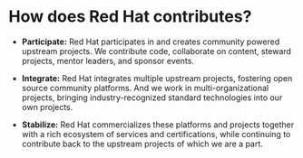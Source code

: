 <!-- #region -->
# How does Red Hat contributes? 

- **Participate:** Red Hat participates in and creates community powered upstream projects. We contribute code, collaborate on content, steward projects, mentor leaders, and sponsor events.


- **Integrate:** Red Hat integrates multiple upstream projects, fostering open source community platforms. And we work in multi-organizational projects, bringing industry-recognized standard technologies into our own projects.


- **Stabilize:** Red Hat commercializes these platforms and projects together with a rich ecosystem of services and certifications, while continuing to contribute back to the upstream projects of which we are a part.
<!-- #endregion -->
